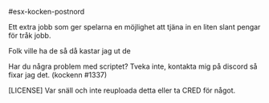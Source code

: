 #esx-kocken-postnord

Ett extra jobb som ger spelarna en möjlighet att tjäna in en liten slant pengar för tråk jobb.

Folk ville ha de så då kastar jag ut de

Har du några problem med scriptet? Tveka inte, kontakta mig på discord så fixar jag det. (kockenn #1337)


[LICENSE] Var snäll och inte reuploada detta eller ta CRED för något.
